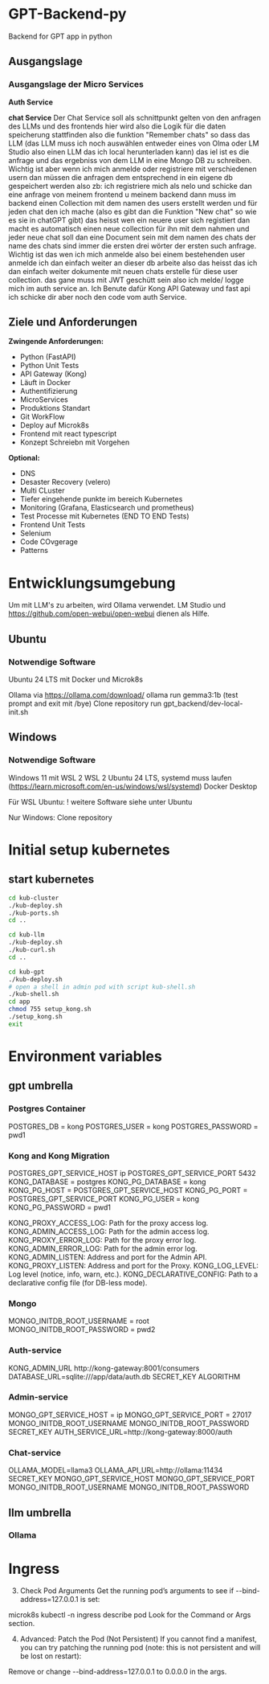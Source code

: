 # GPT-Backend-py
 Backend for GPT app in python 

## Ausgangslage

### Ausgangslage der Micro Services

**Auth Service**

**chat Service**
Der Chat Service soll als schnittpunkt gelten von den anfragen des LLMs und des frontends hier wird also die Logik für 
die daten speicherung stattfinden also die funktion "Remember chats" so dass das LLM (das LLM muss ich noch auswählen entweder eines von Olma oder LM Studio also einen LLM das ich local herunterladen kann) das iel ist es die anfrage und das ergebniss von dem LLM in eine Mongo DB zu schreiben. Wichtig ist aber wenn ich mich anmelde oder registriere mit verschiedenen usern dan müssen die anfragen dem entsprechend in ein eigene db gespeichert werden also zb: ich registriere mich als nelo und schicke dan eine anfrage von meinem frontend u meinem backend dann muss im backend einen Collection mit dem namen des users erstellt werden und für jeden chat den ich mache (also es gibt dan die Funktion "New chat" so wie es sie in chatGPT gibt) das heisst wen ein neuere user sich registiert dan macht es automatisch einen neue collection für ihn mit dem nahmen und jeder neue chat soll dan eine Document sein mit dem namen des chats der name des chats sind immer die ersten drei wörter der ersten such anfrage. Wichtig ist das wen ich mich anmelde also bei einem bestehenden user anmelde ich dan einfach weiter an dieser db arbeite also das heisst das ich dan einfach weiter dokumente mit neuen chats erstelle für diese user collection. das gane muss mit JWT geschütt sein also ich melde/ logge mich im auth service an. Ich Benute dafür Kong API Gateway und fast api ich schicke dir aber noch den code vom auth Service.

## Ziele und Anforderungen

**Zwingende Anforderungen:**
- Python (FastAPI)
- Python Unit Tests 
- API Gateway (Kong)
- Läuft in Docker
- Authentifizierung
- MicroServices
- Produktions Standart
- Git WorkFlow
- Deploy auf Microk8s
- Frontend mit react typescript
- Konzept Schreiebn mit Vorgehen

**Optional:**
- DNS
- Desaster Recovery (velero)
- Multi CLuster
- Tiefer eingehende punkte im bereich Kubernetes
- Monitoring (Grafana, Elasticsearch und prometheus)
- Test Processe mit Kubernetes (END TO END Tests)
- Frontend Unit Tests
- Selenium
- Code COvgerage
- Patterns

# Entwicklungsumgebung
Um mit LLM's zu arbeiten, wird Ollama verwendet. LM Studio und https://github.com/open-webui/open-webui dienen als Hilfe.

## Ubuntu
### Notwendige Software
Ubuntu 24 LTS mit Docker und Microk8s

Ollama via https://ollama.com/download/
ollama run gemma3:1b (test prompt and exit mit /bye)
Clone repository
run gpt_backend/dev-local-init.sh

## Windows
### Notwendige Software
Windows 11 mit WSL 2
WSL 2 Ubuntu 24 LTS, systemd muss laufen (https://learn.microsoft.com/en-us/windows/wsl/systemd)
Docker Desktop

Für WSL Ubuntu:
! weitere Software siehe unter Ubuntu

Nur Windows:
Clone repository

# Initial setup kubernetes

## start kubernetes

```bash
cd kub-cluster
./kub-deploy.sh
./kub-ports.sh
cd ..

cd kub-llm
./kub-deploy.sh
./kub-curl.sh
cd ..

cd kub-gpt
./kub-deploy.sh
# open a shell in admin pod with script kub-shell.sh
./kub-shell.sh
cd app
chmod 755 setup_kong.sh
./setup_kong.sh
exit
```


# Environment variables

## gpt umbrella

### Postgres Container
POSTGRES_DB = kong
POSTGRES_USER = kong
POSTGRES_PASSWORD = pwd1

### Kong and Kong Migration
POSTGRES_GPT_SERVICE_HOST ip
POSTGRES_GPT_SERVICE_PORT 5432
KONG_DATABASE = postgres
KONG_PG_DATABASE = kong
KONG_PG_HOST = POSTGRES_GPT_SERVICE_HOST
KONG_PG_PORT = POSTGRES_GPT_SERVICE_PORT
KONG_PG_USER = kong
KONG_PG_PASSWORD = pwd1

KONG_PROXY_ACCESS_LOG: Path for the proxy access log.
KONG_ADMIN_ACCESS_LOG: Path for the admin access log.
KONG_PROXY_ERROR_LOG: Path for the proxy error log.
KONG_ADMIN_ERROR_LOG: Path for the admin error log.
KONG_ADMIN_LISTEN: Address and port for the Admin API.
KONG_PROXY_LISTEN: Address and port for the Proxy.
KONG_LOG_LEVEL: Log level (notice, info, warn, etc.).
KONG_DECLARATIVE_CONFIG: Path to a declarative config file (for DB-less mode).

### Mongo
MONGO_INITDB_ROOT_USERNAME = root
MONGO_INITDB_ROOT_PASSWORD = pwd2

### Auth-service
KONG_ADMIN_URL http://kong-gateway:8001/consumers
DATABASE_URL=sqlite:///app/data/auth.db
SECRET_KEY
ALGORITHM

### Admin-service
MONGO_GPT_SERVICE_HOST = ip
MONGO_GPT_SERVICE_PORT = 27017
MONGO_INITDB_ROOT_USERNAME
MONGO_INITDB_ROOT_PASSWORD
SECRET_KEY
AUTH_SERVICE_URL=http://kong-gateway:8000/auth

### Chat-service
OLLAMA_MODEL=llama3
OLLAMA_API_URL=http://ollama:11434
SECRET_KEY
MONGO_GPT_SERVICE_HOST
MONGO_GPT_SERVICE_PORT
MONGO_INITDB_ROOT_USERNAME
MONGO_INITDB_ROOT_PASSWORD

## llm umbrella

### Ollama

# Ingress

3. Check Pod Arguments
Get the running pod’s arguments to see if --bind-address=127.0.0.1 is set:

microk8s kubectl -n ingress describe pod
Look for the Command or Args section.

4. Advanced: Patch the Pod (Not Persistent)
If you cannot find a manifest, you can try patching the running pod (note: this is not persistent and will be lost on restart):

Remove or change --bind-address=127.0.0.1 to 0.0.0.0 in the args.